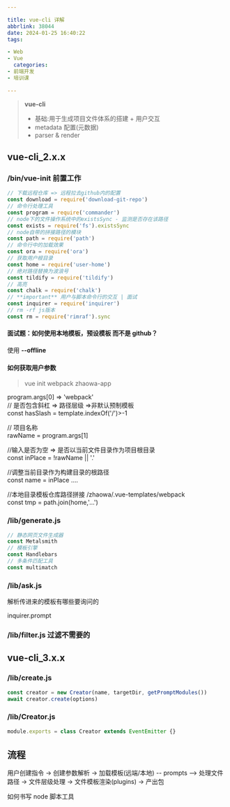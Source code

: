 ```yaml
---

title: vue-cli 详解
abbrlink: 38044
date: 2024-01-25 16:40:22
tags:

- Web
- Vue
  categories:
- 前端开发
- 培训课

---
```


> **vue-cli**
>
> - 基础:用于生成项目文件体系的搭建 + 用户交互
> - metadata 配置(元数据)
> - parser & render

## vue-cli_2.x.x

### /bin/vue-init 前置工作

```js
// 下载远程仓库 => 远程拉去github内的配置
const download = require('download-git-repo')
// 命令行处理工具
const program = require('commander')
// node下的文件操作系统中的existsSync - 监测是否存在该路径
const exists = require('fs').existsSync
// node自带的拼接路径的模块
const path = require('path')
// 命令行中的加载效果
const ora = require('ora')
// 获取用户根目录
const home = require('user-home')
// 绝对路径替换为波浪号
const tildify = require('tildify')
// 高亮
const chalk = require('chalk')
// **important** 用户与脚本命令行的交互 | 面试
const inquirer = require('inquirer')
// rm -rf js版本
const rm = require('rimraf').sync
```

#### 面试题：如何使用本地模板，预设模板 而不是 github？

使用 **--offline**

#### 如何获取用户参数

> vue init webpack zhaowa-app

program.args[0] => 'webpack'  
// 是否包含斜杠 => 路径层级 =>非默认预制模板  
const hasSlash = template.indexOf('/')>-1

// 项目名称  
rawName = program.args[1]

//输入是否为空 => 是否以当前文件目录作为项目根目录  
const inPlace = !rawName || '.'

//调整当前目录作为构建目录的根路径  
const name = inPlace ....

//本地目录模板仓库路径拼接 /zhaowa/.vue-templates/webpack  
const tmp = path.join(home,'...')

### /lib/generate.js

```js
// 静态网页文件生成器
const Metalsmith
// 模板引擎
const Handlebars
// 多条件匹配工具
const multimatch
```

### /lib/ask.js

解析传进来的模板有哪些要询问的

inquirer.prompt

### /lib/filter.js 过滤不需要的

## vue-cli_3.x.x

### /lib/create.js

```js
const creator = new Creator(name, targetDir, getPromptModules())
await creator.create(options)
```

### /lib/Creator.js

```js
module.exports = class Creator extends EventEmitter {}
```

## 流程

用户创建指令 -> 创建参数解析 -> 加载模板(远端/本地) -- prompts --> 处理文件路径 -> 文件层级处理 -> 文件模板渲染(plugins) -> 产出包

如何书写 node 脚本工具
